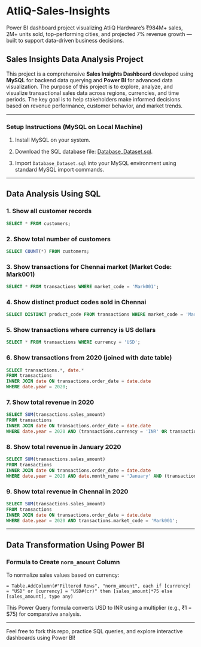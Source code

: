 # AtliQ-Sales-Insights
Power BI dashboard project visualizing AtliQ Hardware’s ₹984M+ sales, 2M+ units sold, top-performing cities, and projected 7% revenue growth — built to support data-driven business decisions.

## Sales Insights Data Analysis Project

This project is a comprehensive **Sales Insights Dashboard** developed using **MySQL** for backend data querying and **Power BI** for advanced data visualization. The purpose of this project is to explore, analyze, and visualize transactional sales data across regions, currencies, and time periods. The key goal is to help stakeholders make informed decisions based on revenue performance, customer behavior, and market trends.

---

### Setup Instructions (MySQL on Local Machine)

1. Install MySQL on your system.

2. Download the SQL database file: [Database\_Dataset.sql](./https://github.com/chowhan123/AtliQ-Sales-Insights/blob/main/Database%20DataSet.sql).
   
3. Import `Database_Dataset.sql` into your MySQL environment using standard MySQL import commands.

---

## Data Analysis Using SQL

### 1. Show all customer records

```sql
SELECT * FROM customers;
```

### 2. Show total number of customers

```sql
SELECT COUNT(*) FROM customers;
```

### 3. Show transactions for Chennai market (Market Code: Mark001)

```sql
SELECT * FROM transactions WHERE market_code = 'Mark001';
```

### 4. Show distinct product codes sold in Chennai

```sql
SELECT DISTINCT product_code FROM transactions WHERE market_code = 'Mark001';
```

### 5. Show transactions where currency is US dollars

```sql
SELECT * FROM transactions WHERE currency = 'USD';
```

### 6. Show transactions from 2020 (joined with date table)

```sql
SELECT transactions.*, date.*
FROM transactions
INNER JOIN date ON transactions.order_date = date.date
WHERE date.year = 2020;
```

### 7. Show total revenue in 2020

```sql
SELECT SUM(transactions.sales_amount)
FROM transactions
INNER JOIN date ON transactions.order_date = date.date
WHERE date.year = 2020 AND (transactions.currency = 'INR' OR transactions.currency = 'USD');
```

### 8. Show total revenue in January 2020

```sql
SELECT SUM(transactions.sales_amount)
FROM transactions
INNER JOIN date ON transactions.order_date = date.date
WHERE date.year = 2020 AND date.month_name = 'January' AND (transactions.currency = 'INR' OR transactions.currency = 'USD');
```

### 9. Show total revenue in Chennai in 2020

```sql
SELECT SUM(transactions.sales_amount)
FROM transactions
INNER JOIN date ON transactions.order_date = date.date
WHERE date.year = 2020 AND transactions.market_code = 'Mark001';
```

---

## Data Transformation Using Power BI

### Formula to Create `norm_amount` Column

To normalize sales values based on currency:

```powerquery
= Table.AddColumn(#"Filtered Rows", "norm_amount", each if [currency] = "USD" or [currency] = "USD#(cr)" then [sales_amount]*75 else [sales_amount], type any)
```

This Power Query formula converts USD to INR using a multiplier (e.g., ₹1 = \$75) for comparative analysis.

---



Feel free to fork this repo, practice SQL queries, and explore interactive dashboards using Power BI!

